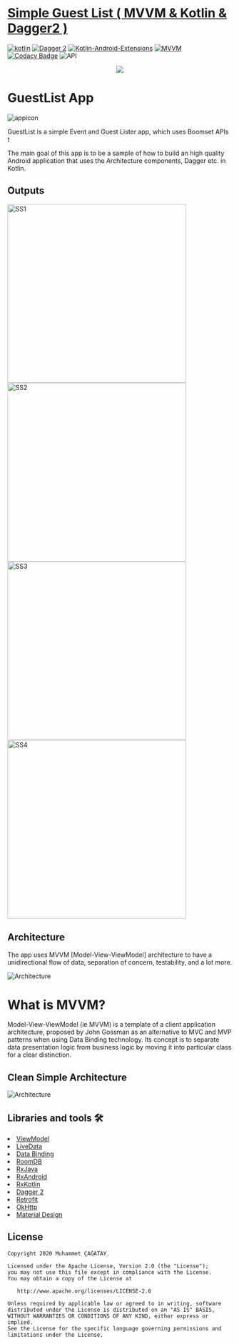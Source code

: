 # [Simple Guest List ( MVVM & Kotlin & Dagger2 )](https://github.com/cagataymuhammet/GuestList)

[![kotlin](https://img.shields.io/badge/Kotlin-1.3.xxx-brightgreen.svg)](https://kotlinlang.org/) [![Dagger 2](https://img.shields.io/badge/Dagger-2.xx-orange.svg)](https://google.github.io/dagger/) [![Kotlin-Android-Extensions](https://img.shields.io/badge/Kotlin--Android--Extensions-plugin-red.svg)](https://kotlinlang.org/docs/tutorials/android-plugin.html) [![MVVM](https://img.shields.io/badge/Clean--Code-MVVM-brightgreen.svg)](https://github.com/googlesamples/android-architecture) [![Codacy Badge](https://api.codacy.com/project/badge/Grade/96a9f51de7eb4a00841953d51c48b968)](https://www.codacy.com/manual/cagataymuhammet/GuestList?utm_source=github.com&amp;utm_medium=referral&amp;utm_content=cagataymuhammet/GuestList&amp;utm_campaign=Badge_Grade) <a><img src="https://img.shields.io/badge/API-21%2B-brightgreen.svg?style=flat" alt="API" /></a>
  
  
<p align="center">
<img src="https://github.com/cagataymuhammet/GuestList/blob/master/images/android_arc.png"/>
</p>


# GuestList App
![appicon](https://github.com/cagataymuhammet/GuestList/blob/master/images/guest_list_app.png)

GuestList is a simple Event and Guest Lister app, which uses Boomset APIs t

The main goal of this app is to be a sample of how to build an high quality Android application that uses the Architecture components, Dagger etc. in Kotlin.

<h2 id="Outputs">Outputs</h2>
<p>
  <img height= "400"  src="https://github.com/cagataymuhammet/GuestList/blob/master/images/ss1.png" alt="SS1" />
  <img height= "400"  src="https://github.com/cagataymuhammet/GuestList/blob/master/images/ss2.png" alt="SS2" />
  <img height= "400"  src="https://github.com/cagataymuhammet/GuestList/blob/master/images/ss3.png" alt="SS3" />
  <img height= "400"  src="https://github.com/cagataymuhammet/GuestList/blob/master/images/ss4.png" alt="SS4" />

</p>

## Architecture
The app uses MVVM [Model-View-ViewModel] architecture to have a unidirectional flow of data, separation of concern, testability, and a lot more.

![Architecture](https://developer.android.com/topic/libraries/architecture/images/final-architecture.png)

# What is MVVM?
Model-View-ViewModel (ie MVVM) is a template of a client application architecture, proposed by John Gossman as an alternative to MVC and MVP patterns when using Data Binding technology. Its concept is to separate data presentation logic from business logic by moving it into particular class for a clear distinction.  

## Clean Simple Architecture
![Architecture](https://github.com/cagataymuhammet/GuestList/blob/master/images/clean_arch.png)

## Libraries and tools 🛠
<li><a href="https://developer.android.com/topic/libraries/architecture/viewmodel">ViewModel</a></li>
<li><a href="https://developer.android.com/topic/libraries/architecture/livedata">LiveData</a></li>
<li><a href="https://developer.android.com/topic/libraries/data-binding">Data Binding</a></li>
<li><a href="https://developer.android.com/topic/libraries/architecture/room">RoomDB</a></li>
<li><a href="https://github.com/ReactiveX/RxJava">RxJava</a></li>
<li><a href="https://github.com/ReactiveX/RxAndroid">RxAndroid</a></li>
<li><a href="https://github.com/ReactiveX/RxKotlin">RxKotlin</a></li>
<li><a href="https://github.com/google/dagger">Dagger 2</a></li>
<li><a href="https://square.github.io/retrofit/">Retrofit</a></li>
<li><a href="https://github.com/square/okhttp">OkHttp</a></li>
<li><a href="https://material.io/develop/android/docs/getting-started/">Material Design</a></li>


License
--------


    Copyright 2020 Muhammet ÇAĞATAY.

    Licensed under the Apache License, Version 2.0 (the "License");
    you may not use this file except in compliance with the License.
    You may obtain a copy of the License at

       http://www.apache.org/licenses/LICENSE-2.0

    Unless required by applicable law or agreed to in writing, software
    distributed under the License is distributed on an "AS IS" BASIS,
    WITHOUT WARRANTIES OR CONDITIONS OF ANY KIND, either express or implied.
    See the License for the specific language governing permissions and
    limitations under the License.
